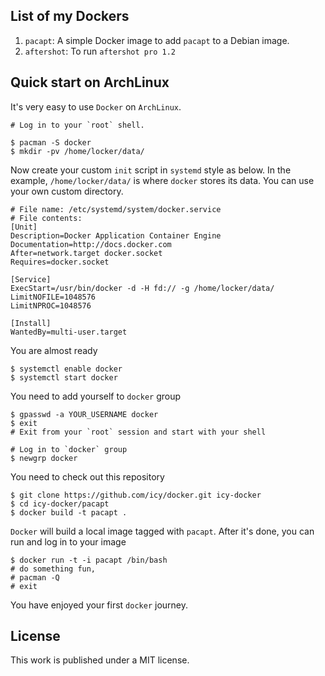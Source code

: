 ## List of my Dockers

1. `pacapt`: A simple Docker image to add `pacapt` to a Debian image.
2. `aftershot`: To run `aftershot pro 1.2`

## Quick start on ArchLinux

It's very easy to use `Docker` on `ArchLinux`.

    # Log in to your `root` shell.

    $ pacman -S docker
    $ mkdir -pv /home/locker/data/

Now create your custom `init` script in `systemd` style as below.
In the example, `/home/locker/data/` is where `docker` stores its data.
You can use your own custom directory.

    # File name: /etc/systemd/system/docker.service
    # File contents:
    [Unit]
    Description=Docker Application Container Engine
    Documentation=http://docs.docker.com
    After=network.target docker.socket
    Requires=docker.socket

    [Service]
    ExecStart=/usr/bin/docker -d -H fd:// -g /home/locker/data/
    LimitNOFILE=1048576
    LimitNPROC=1048576

    [Install]
    WantedBy=multi-user.target

You are almost ready

    $ systemctl enable docker
    $ systemctl start docker

You need to add yourself to `docker` group

    $ gpasswd -a YOUR_USERNAME docker
    $ exit
    # Exit from your `root` session and start with your shell

    # Log in to `docker` group
    $ newgrp docker

You need to check out this repository

    $ git clone https://github.com/icy/docker.git icy-docker
    $ cd icy-docker/pacapt
    $ docker build -t pacapt .

`Docker` will build a local image tagged with `pacapt`. After it's done,
you can run and log in to your image

    $ docker run -t -i pacapt /bin/bash
    # do something fun,
    # pacman -Q
    # exit

You have enjoyed your first `docker` journey.

## License

This work is published under a MIT license.
